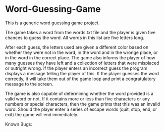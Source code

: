 # Word-Guessing-Game
This is a generic word guessing game project.

The game takes a word from the words.txt file and the player is given five chances to guess the word. All words in this list are five letters long.

After each guess, the letters used are given a different color based on whether they were not in the word, in the word and in the wronge place, or in the word in the correct place. The game also informs the player of how many guesses they have left and a collection of letters that were misplaced or outright wrong. If the player enters an incorrect guess the program displays a message telling the player of this. If the player guesses the word correctly, it will take them out of the game loop and print a congratulatory message to the screen.

The game is also capable of determining whether the word provided is a valid word or not. If it contains more or less than five characters or any numbers or special characters, then the game prints that this was an invalid word. Should the player enter a series of escape words (quit, stop, end, or exit) the game will end immediately.


Known Bugs:

